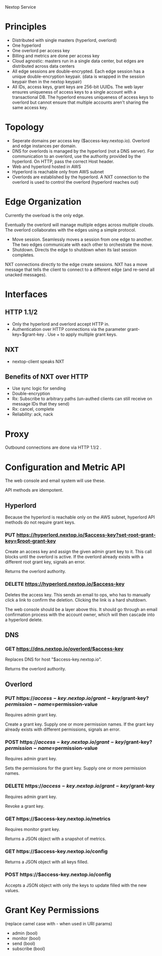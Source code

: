 Nextop Service


Principles
==========

- Distributed with single masters (hyperlord, overlord)
- One hyperlord
- One overlord per access key
- Billing and metrics are done per access key
- Cloud agnostic: masters run in a single data center, but edges are distributed across data centers
- All edge sessions are double-encrypted. Each edge session has a unique double-encryption keypair. (data is wrapped in the session keypair then in the nextop keypair)
- All IDs, access keys, grant keys are 256-bit UUIDs. The web layer ensures uniqueness of access keys to a single account with a transactional DB. The hyperlord ensures uniqueness of access keys to overlord but cannot ensure that multiple accounts aren't sharing the same access key.

Topology
========

- Seperate domains per access key ($access-key.nextop.io). Overlord and edge instances per domain.
- DNS for overlords is managed by the hyperlord (not a DNS server). For communication to an overlord, use the authority provided by the hyperlord. On HTTP, pass the correct Host header.
- Web and hyperlord hosted in AWS
- Hyperlord is reachable only from AWS subnet
- Overlords are established by the hyperlord. A NXT connection to the overlord is used to control the overlord (hyperlord reaches out)


Edge Organization
=================

Currently the overload is the only edge. 

Eventually the overlord will manage multiple edges across multiple clouds. The overlord collaborates with the edges using a simple protocol.

- Move session. Seamlessly moves a session from one edge to another. The two edges communicate with each other to orchestrate the move.
- Shutdown. Directs the edge to shutdown when its last session completes.

NXT connections directly to the edge create sessions. NXT has a move message that tells the client to connect to a different edge (and re-send all unacked messages).


Interfaces
==========

## HTTP 1.1/2

- Only the hyperlord and overlord accept HTTP in.
- Authentication over HTTP connections via the parameter grant-key=$grant-key . Use + to apply multiple grant keys.

## NXT

- nextop-client speaks NXT

## Benefits of NXT over HTTP

- Use sync logic for sending
- Double-encryption
- Rx: Subscribe to arbitrary paths (un-authed clients can still receive on message IDs that they send)
- Rx: cancel, complete
- Reliability: ack, nack

Proxy
=====

Outbound connections are done via HTTP 1.1/2 .

Configuration and Metric API
============================

The web console and email system will use these. 

API methods are idempotent.

## Hyperlord

Because the hyperlord is reachable only on the AWS subnet, hyperlord API methods do not require grant keys.

### PUT https://hyperlord.nextop.io/$access-key?set-root-grant-key=$root-grant-key

Create an access key and assign the given admin grant key to it. This call blocks until the overlord is active. If the overlord already exists with a different root grant key, signals an error.

Returns the overlord authority.

### DELETE https://hyperlord.nextop.io/$access-key

Deletes the access key. This sends an email to ops, who has to manually click a link to confirm the deletion. Clicking the link is a hard shutdown. 

The web console should be a layer above this. It should go through an email confirmation process with the account owner, which will then cascade into a hyperlord delete.

## DNS

### GET https://dns.nextop.io/overlord/$access-key

Replaces DNS for host "$access-key.nextop.io".

Returns the overlord authority.


## Overlord


### PUT https://$access-key.nextop.io/grant-key/$grant-key?$permission-name=$permission-value

Requires admin grant key.

Create a grant key. Supply one or more permission names. If the grant key already exists with different permissions, signals an error.


### POST https://$access-key.nextop.io/grant-key/$grant-key?$permission-name=$permission-value

Requires admin grant key.

Sets the permissions for the grant key. Supply one or more permission names. 


### DELETE https://$access-key.nextop.io/grant-key/$grant-key

Requires admin grant key.

Revoke a grant key.


### GET https://$access-key.nextop.io/metrics

Requires monitor grant key.

Returns a JSON object with a snapshot of metrics.


### GET https://$access-key.nextop.io/config

Returns a JSON object with all keys filled.


### POST https://$access-key.nextop.io/config

Accepts a JSON object with only the keys to update filled with the new values.


Grant Key Permissions
=====================

(replace camel case with - when used in URI params)

- admin (bool)
- monitor (bool)
- send (bool)
- subscribe (bool)






